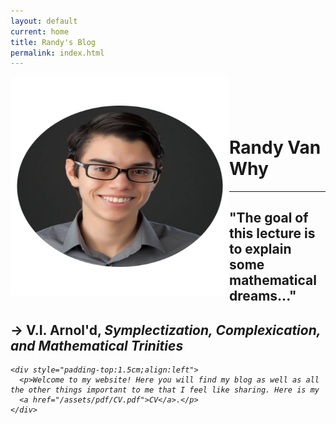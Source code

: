```yaml
---
layout: default
current: home
title: Randy's Blog
permalink: index.html
---
```



<div class="special jumbotron">
  <div class="container">
    <img src="randy.png" style="float:left;width:350px;height:350px;text-align:center;">
    <div style="padding-top: 1.5cm;">
      <h1>Randy Van Why</h1>
      <hr>
      <h2>"The goal of this lecture is to explain some mathematical dreams..."</h2>
      <h2>&rarr; V.I. Arnol'd, <i>Symplectization, Complexication, and Mathematical
Trinities<i></h2>
    </div>

    <div style="padding-top:1.5cm;align:left">
      <p>Welcome to my website! Here you will find my blog as well as all the other things important to me that I feel like sharing. Here is my
      <a href="/assets/pdf/CV.pdf">CV</a>.</p>
    </div>
  </div>
</div>


